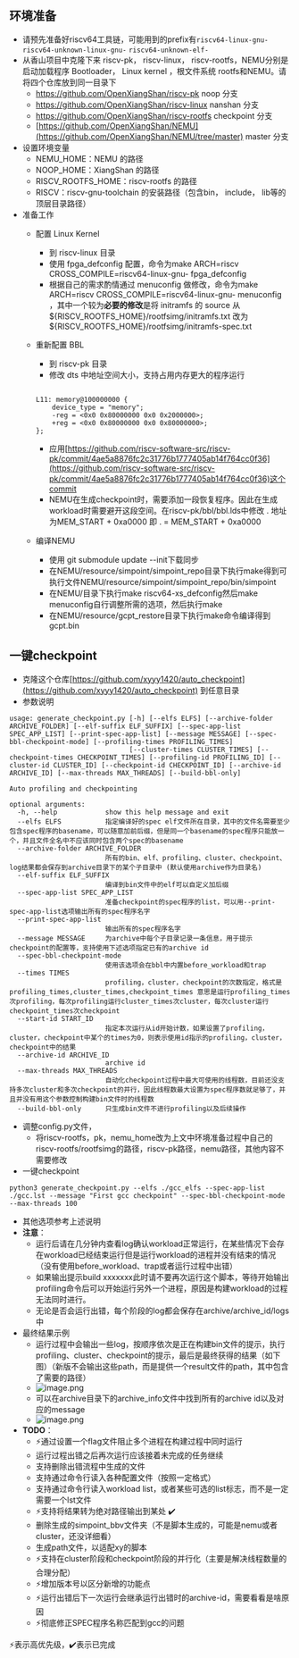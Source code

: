 <a name="OH3kA"></a>
## 环境准备
- 请预先准备好riscv64工具链，可能用到的prefix有`riscv64-linux-gnu-` `riscv64-unknown-linux-gnu-` `riscv64-unknown-elf-`
- 从香山项目中克隆下来 riscv-pk， riscv-linux， riscv-rootfs，NEMU分别是启动加载程序 Bootloader， Linux kernel ，根文件系统 rootfs和NEMU。请将四个仓库放到同一目录下
   - https://github.com/OpenXiangShan/riscv-pk noop 分支
   - https://github.com/OpenXiangShan/riscv-linux nanshan 分支
   - https://github.com/OpenXiangShan/riscv-rootfs checkpoint 分支
   - [https://github.com/OpenXiangShan/NEMU](https://github.com/OpenXiangShan/NEMU/tree/master) master 分支
- 设置环境变量
   - NEMU_HOME：NEMU 的路径
   - NOOP_HOME：XiangShan 的路径
   - RISCV_ROOTFS_HOME：riscv-rootfs 的路径
   - RISCV：riscv-gnu-toolchain 的安装路径（包含bin， include， lib等的顶层目录路径）
- 准备工作
   - 配置 Linux Kernel
      - 到 riscv-linux 目录
      - 使用 fpga_defconfig 配置，命令为make ARCH=riscv CROSS_COMPILE=riscv64-linux-gnu- fpga_defconfig
      - 根据自己的需求酌情通过 menuconfig 做修改，命令为make ARCH=riscv CROSS_COMPILE=riscv64-linux-gnu- menuconfig ，其中一个较为**必要的修改**是将 initramfs 的 source 从${RISCV_ROOTFS_HOME}/rootfsimg/initramfs.txt 改为  ${RISCV_ROOTFS_HOME}/rootfsimg/initramfs-spec.txt
   - 重新配置 BBL
      - 到 riscv-pk 目录
      - 修改 dts 中地址空间大小，支持占用内存更大的程序运行
      ```

      L11: memory@100000000 {
          device_type = "memory";
          -reg = <0x0 0x80000000 0x0 0x2000000>;
          +reg = <0x0 0x80000000 0x0 0x80000000>;
      };
      ```

      - 应用[https://github.com/riscv-software-src/riscv-pk/commit/4ae5a8876fc2c31776b1777405ab14f764cc0f36](https://github.com/riscv-software-src/riscv-pk/commit/4ae5a8876fc2c31776b1777405ab14f764cc0f36)这个commit
      - NEMU在生成checkpoint时，需要添加一段恢复程序。因此在生成workload时需要避开这段空间。在riscv-pk/bbl/bbl.lds中修改 . 地址为MEM_START + 0xa0000 即 . = MEM_START + 0xa0000
   - 编译NEMU
      - 使用 git submodule update --init下载同步
      - 在NEMU/resource/simpoint/simpoint_repo目录下执行make得到可执行文件NEMU/resource/simpoint/simpoint_repo/bin/simpoint
      - 在NEMU/目录下执行make riscv64-xs_defconfig然后make menuconfig自行调整所需的选项，然后执行make
      - 在NEMU/resource/gcpt_restore目录下执行make命令编译得到gcpt.bin
<a name="yiJVh"></a>
## 一键checkpoint

- 克隆这个仓库[https://github.com/xyyy1420/auto_checkpoint](https://github.com/xyyy1420/auto_checkpoint) 到任意目录
- 参数说明
```
usage: generate_checkpoint.py [-h] [--elfs ELFS] [--archive-folder ARCHIVE_FOLDER] [--elf-suffix ELF_SUFFIX] [--spec-app-list SPEC_APP_LIST] [--print-spec-app-list] [--message MESSAGE] [--spec-bbl-checkpoint-mode] [--profiling-times PROFILING_TIMES]
                              [--cluster-times CLUSTER_TIMES] [--checkpoint-times CHECKPOINT_TIMES] [--profiling-id PROFILING_ID] [--cluster-id CLUSTER_ID] [--checkpoint-id CHECKPOINT_ID] [--archive-id ARCHIVE_ID] [--max-threads MAX_THREADS] [--build-bbl-only]

Auto profiling and checkpointing

optional arguments:
  -h, --help            show this help message and exit
  --elfs ELFS           指定编译好的spec elf文件所在目录，其中的文件名需要至少包含spec程序的basename，可以随意加前后缀，但是同一个basename的spec程序只能放一个，并且文件全名中不应该同时包含两个spec的basename
  --archive-folder ARCHIVE_FOLDER
                        所有的bin、elf、profiling、cluster、checkpoint、log结果都会保存到archive目录下的某个子目录中 (默认使用archive作为目录名)
  --elf-suffix ELF_SUFFIX
                        编译到bin文件中的elf可以自定义加后缀
  --spec-app-list SPEC_APP_LIST
                        准备checkpoint的spec程序的list，可以用--print-spec-app-list选项输出所有的spec程序名字
  --print-spec-app-list
                        输出所有的spec程序名字
  --message MESSAGE     为archive中每个子目录记录一条信息，用于提示checkpoint的配置等，支持使用下述选项指定已有的archive id
  --spec-bbl-checkpoint-mode
                        使用该选项会在bbl中内置before_workload和trap
  --times TIMES
                        profiling，cluster，checkpoint的次数指定，格式是 profiling_times,cluster_times,checkpoint_times 意思是运行profiling_times次profiling，每次profiling运行cluster_times次cluster，每次cluster运行checkpoint_times次checkpoint
  --start-id START_ID
                        指定本次运行从id开始计数，如果设置了profiling，cluster，checkpoint中某个的times为0，则表示使用id指示的profiling，cluster，checkpoint中的结果
  --archive-id ARCHIVE_ID
                        archive id
  --max-threads MAX_THREADS
                        自动化checkpoint过程中最大可使用的线程数，目前还没支持多次cluster和多次checkpoint的并行，因此线程数最大设置为spec程序数就足够了，并且并没有用这个参数控制构建bin文件时的线程数
  --build-bbl-only      只生成bin文件不进行profiling以及后续操作
```

- 调整config.py文件，
   - 将riscv-rootfs，pk，nemu_home改为上文中环境准备过程中自己的riscv-rootfs/rootfsimg的路径，riscv-pk路径，nemu路径，其他内容不需要修改
- 一键checkpoint
```
python3 generate_checkpoint.py --elfs ./gcc_elfs --spec-app-list ./gcc.lst --message "First gcc checkpoint" --spec-bbl-checkpoint-mode --max-threads 100
```

   - 其他选项参考上述说明
   - **注意**：
      - 运行后请在几分钟内查看log确认workload正常运行，在某些情况下会存在workload已经结束运行但是运行workload的进程并没有结束的情况（没有使用before_workload、trap或者运行过程中出错）
      - 如果输出提示build xxxxxxx此时请不要再次运行这个脚本，等待开始输出profiling命令后可以开始运行另外一个进程，原因是构建workload的过程无法同时进行。
      - 无论是否会运行出错，每个阶段的log都会保存在archive/archive_id/logs中
- 最终结果示例
   - 运行过程中会输出一些log，按顺序依次是正在构建bin文件的提示，执行profiling、cluster、checkpoint的提示，最后是最终获得的结果（如下图）（新版不会输出这些path，而是提供一个result文件的path，其中包含了需要的路径）
   - ![image.png](https://cdn.nlark.com/yuque/0/2023/png/35441298/1698738798309-d468ccb0-a8a4-43a7-9a38-04255e7f1b8d.png#averageHue=%23322e29&clientId=u5a84fd58-4228-4&from=paste&height=53&id=uc8172663&originHeight=80&originWidth=990&originalType=binary&ratio=1.5&rotation=0&showTitle=false&size=16512&status=done&style=none&taskId=u6d72a0cf-96ff-4ad8-a177-452d7fabd62&title=&width=660)
   - 可以在archive目录下的archive_info文件中找到所有的archive id以及对应的message
   - ![image.png](https://cdn.nlark.com/yuque/0/2023/png/35441298/1698740669236-0a10fa9e-d5c5-4226-8fb5-05f86db6f7d6.png#averageHue=%232a2724&clientId=u5a84fd58-4228-4&from=paste&height=35&id=u8ed3ddab&originHeight=53&originWidth=710&originalType=binary&ratio=1.5&rotation=0&showTitle=false&size=6659&status=done&style=none&taskId=uec660434-a6cc-4782-a7db-6440afb0c2b&title=&width=473.3333333333333)
- **TODO**：
   - ⚡通过设置一个flag文件阻止多个进程在构建过程中同时运行
   - 运行过程出错之后再次运行应该接着未完成的任务继续
   - 支持删除出错流程中生成的文件
   - 支持通过命令行读入各种配置文件（按照一定格式）
   - 支持通过命令行读入workload list，或者某些可选的list标志，而不是一定需要一个lst文件
   - ⚡支持将结果转为绝对路径输出到某处 ✔️
   - 删除生成的simpoint_bbv文件夹（不是脚本生成的，可能是nemu或者cluster，还没详细看）
   - 生成path文件，以适配xy的脚本
   - ⚡支持在cluster阶段和checkpoint阶段的并行化（主要是解决线程数量的合理分配）
   - ⚡增加版本号以区分新增的功能点
   - ⚡运行出错后下一次运行会继承运行出错时的archive-id，需要看看是啥原因
   - ⚡彻底修正SPEC程序名称匹配到gcc的问题

⚡表示高优先级，✔️表示已完成
